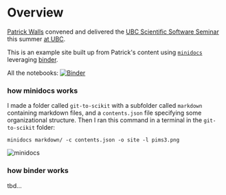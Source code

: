 # Overview

[Patrick Walls](https://github.com/patrickwalls) convened and delivered the [UBC Scientific Software Seminar](https://github.com/patrickwalls/ubc-scientific-software-seminar) this summer [at UBC](http://www.math.ubc.ca/).

This is an example site built up from Patrick's content using [`minidocs`](https://github.com/freeman-lab/minidocs) leveraging [binder](http://mybinder.org/). 

All the notebooks: [![Binder](http://mybinder.org/badge.svg)](http://mybinder.org:/repo/patrickwalls/ubc-scientific-software-seminar)

### how minidocs works

I made a folder called `git-to-scikit` with a subfolder called `markdown` containing markdown files, and a `contents.json` file specifying some organizational structure. Then I ran this command in a terminal in the `git-to-scikit` folder:

```minidocs markdown/ -c contents.json -o site -l pims3.png```

![minidocs](https://wwejubwfy.s3.amazonaws.com/1._bash-2016-08-26-23-15-38.jpg) 

### how binder works

tbd...